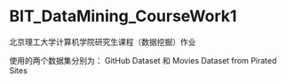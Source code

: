 # BIT_DataMining_CourseWork1
北京理工大学计算机学院研究生课程（数据挖掘）作业

使用的两个数据集分别为：
GitHub Dataset 和  Movies Dataset from Pirated Sites
